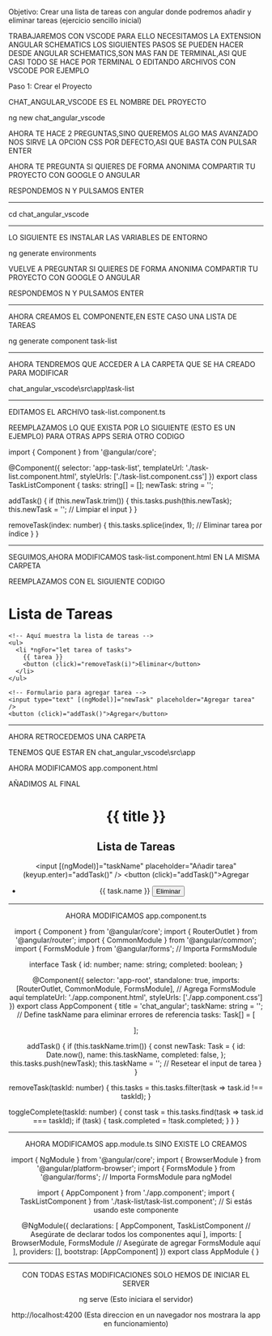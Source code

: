 Objetivo: Crear una lista de tareas con angular donde podremos añadir y eliminar tareas (ejercicio sencillo inicial)

TRABAJAREMOS CON VSCODE
PARA ELLO NECESITAMOS LA EXTENSION
ANGULAR SCHEMATICS
LOS SIGUIENTES PASOS SE PUEDEN HACER DESDE ANGULAR SCHEMATICS,SON MAS FAN DE TERMINAL,ASI QUE CASI TODO SE HACE POR TERMINAL
O EDITANDO ARCHIVOS CON VSCODE POR EJEMPLO

Paso 1: Crear el Proyecto

CHAT_ANGULAR_VSCODE ES EL NOMBRE DEL PROYECTO

ng new chat_angular_vscode

AHORA TE HACE 2 PREGUNTAS,SINO QUEREMOS ALGO MAS AVANZADO NOS SIRVE LA OPCION CSS POR DEFECTO,ASI QUE BASTA CON PULSAR ENTER

AHORA TE PREGUNTA SI QUIERES DE FORMA ANONIMA COMPARTIR TU PROYECTO CON GOOGLE O ANGULAR

RESPONDEMOS N Y PULSAMOS ENTER

------------------------------------------------------------------------------------------------------------------------------------------------------

cd chat_angular_vscode

------------------------------------------------------------------------------------------------------------------------------------------------------

LO SIGUIENTE ES INSTALAR LAS VARIABLES DE ENTORNO

ng generate environments

VUELVE A PREGUNTAR SI QUIERES DE FORMA ANONIMA COMPARTIR TU PROYECTO CON GOOGLE O ANGULAR

RESPONDEMOS N Y PULSAMOS ENTER

------------------------------------------------------------------------------------------------------------------------------------------------------

AHORA CREAMOS EL COMPONENTE,EN ESTE CASO UNA LISTA DE TAREAS

ng generate component task-list

------------------------------------------------------------------------------------------------------------------------------------------------------

AHORA TENDREMOS QUE ACCEDER A LA CARPETA QUE SE HA CREADO PARA MODIFICAR

chat_angular_vscode\src\app\task-list

------------------------------------------------------------------------------------------------------------------------------------------------------

EDITAMOS EL ARCHIVO task-list.component.ts

REEMPLAZAMOS LO QUE EXISTA POR LO SIGUIENTE (ESTO ES UN EJEMPLO) PARA OTRAS APPS SERIA OTRO CODIGO

import { Component } from '@angular/core';

@Component({
  selector: 'app-task-list',
  templateUrl: './task-list.component.html',
  styleUrls: ['./task-list.component.css']
})
export class TaskListComponent {
  tasks: string[] = [];
  newTask: string = '';

  addTask() {
    if (this.newTask.trim()) {
      this.tasks.push(this.newTask);
      this.newTask = ''; // Limpiar el input
    }
  }

  removeTask(index: number) {
    this.tasks.splice(index, 1); // Eliminar tarea por índice
  }
}

------------------------------------------------------------------------------------------------------------------------------------------------------

SEGUIMOS,AHORA MODIFICAMOS task-list.component.html EN LA MISMA CARPETA

REEMPLAZAMOS CON EL SIGUIENTE CODIGO

<!-- task-list.component.html -->
<div class="container">
    <h1>Lista de Tareas</h1>
  
    <!-- Aquí muestra la lista de tareas -->
    <ul>
      <li *ngFor="let tarea of tasks">
        {{ tarea }}
        <button (click)="removeTask(i)">Eliminar</button>
      </li>
    </ul>
  
    <!-- Formulario para agregar tarea -->
    <input type="text" [(ngModel)]="newTask" placeholder="Agregar tarea" />
    <button (click)="addTask()">Agregar</button>
  </div>
  
------------------------------------------------------------------------------------------------------------------------------------------------------

AHORA RETROCEDEMOS UNA CARPETA

TENEMOS QUE ESTAR EN chat_angular_vscode\src\app

AHORA MODIFICAMOS app.component.html

AÑADIMOS AL FINAL

<div style="text-align:center">
  <h1>{{ title }}</h1>
  <h2>Lista de Tareas</h2>

  <input
    [(ngModel)]="taskName"
    placeholder="Añadir tarea"
    (keyup.enter)="addTask()"
  />
  <button (click)="addTask()">Agregar</button>

  <!-- Lista de tareas -->
  <ul>
    <li *ngFor="let task of tasks">
      <span [class.completed]="task.completed" (click)="toggleComplete(task.id)">
        {{ task.name }}
      </span>
      <button (click)="removeTask(task.id)">Eliminar</button>
    </li>
  </ul>

------------------------------------------------------------------------------------------------------------------------------------------------------

AHORA MODIFICAMOS app.component.ts

import { Component } from '@angular/core';
import { RouterOutlet } from '@angular/router';
import { CommonModule } from '@angular/common';
import { FormsModule } from '@angular/forms';  // Importa FormsModule

interface Task {
  id: number;
  name: string;
  completed: boolean;
}

@Component({
  selector: 'app-root',
  standalone: true,
  imports: [RouterOutlet, CommonModule, FormsModule],  // Agrega FormsModule aquí
  templateUrl: './app.component.html',
  styleUrls: ['./app.component.css']
})
export class AppComponent {
  title = 'chat_angular';
  taskName: string = ''; // Define taskName para eliminar errores de referencia
  tasks: Task[] = [

  ];

  addTask() {
    if (this.taskName.trim()) {
      const newTask: Task = {
        id: Date.now(),
        name: this.taskName,
        completed: false,
      };
      this.tasks.push(newTask);
      this.taskName = ''; // Resetear el input de tarea
    }
  }

  removeTask(taskId: number) {
    this.tasks = this.tasks.filter(task => task.id !== taskId);
  }

  toggleComplete(taskId: number) {
    const task = this.tasks.find(task => task.id === taskId);
    if (task) {
      task.completed = !task.completed;
    }
  }
}

------------------------------------------------------------------------------------------------------------------------------------------------------

AHORA MODIFICAMOS app.module.ts SINO EXISTE LO CREAMOS

import { NgModule } from '@angular/core';
import { BrowserModule } from '@angular/platform-browser';
import { FormsModule } from '@angular/forms'; // Importa FormsModule para ngModel

import { AppComponent } from './app.component';
import { TaskListComponent } from './task-list/task-list.component';  // Si estás usando este componente

@NgModule({
  declarations: [
    AppComponent,
    TaskListComponent  // Asegúrate de declarar todos los componentes aquí
  ],
  imports: [
    BrowserModule,
    FormsModule  // Asegúrate de agregar FormsModule aquí
  ],
  providers: [],
  bootstrap: [AppComponent]
})
export class AppModule { }

------------------------------------------------------------------------------------------------------------------------------------------------------

CON TODAS ESTAS MODIFICACIONES SOLO HEMOS DE INICIAR EL SERVER

ng serve (Esto iniciara el servidor)

http://localhost:4200 (Esta direccion en un navegador nos mostrara la app en funcionamiento)


